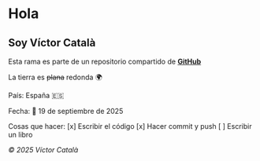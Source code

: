 # Hola

## Soy Víctor Català

Esta rama es parte de un repositorio compartido de **[GitHub](https://github.com/osorcom/hello-dam2-25-26)**

La tierra es ~~plana~~ redonda :earth_africa:

País: España :es:

Fecha: :date: 19 de septiembre de 2025

Cosas que hacer:
[x] Escribir el código
[x] Hacer commit y push
[ ] Escribir un libro

_&copy; 2025 Víctor Català_